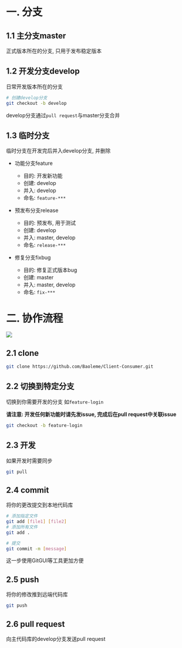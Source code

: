 # 一. 分支
## 1.1 主分支master
正式版本所在的分支, 只用于发布稳定版本

## 1.2 开发分支develop
日常开发版本所在的分支

```bash
# 创建develop分支
git checkout -b develop
```

develop分支通过`pull request`与master分支合并

## 1.3 临时分支
临时分支在开发完后并入develop分支, 并删除

-   功能分支feature
    -   目的: 开发新功能
    -   创建: develop
    -   并入: develop
    -   命名: `feature-***`

-   预发布分支release
    -   目的: 预发布, 用于测试
    -   创建: develop
    -   并入: master, develop
    -   命名: `release-***`

-   修复分支fixbug
    -   目的: 修复正式版本bug
    -   创建: master
    -   并入: master, develop
    -   命名: `fix-***`

# 二. 协作流程
![](http://ocphk5wc7.bkt.clouddn.com//17-3-26/93856202-file_1490459215675_97f4.png)
## 2.1 clone
```bash
git clone https://github.com/Baoleme/Client-Consumer.git
```

## 2.2 切换到特定分支
切换到你需要开发的分支 如`feature-login`

**请注意: 开发任何新功能时请先发issue, 完成后在pull request中关联issue**

```bash
git checkout -b feature-login
```

## 2.3 开发
如果开发时需要同步
```bash
git pull
```

## 2.4 commit
将你的更改提交到本地代码库
```bash
# 添加指定文件
git add [file1] [file2]
# 添加所有文件
git add .

# 提交
git commit -m [message]
```
这一步使用GitGUI等工具更加方便

## 2.5 push
将你的修改推到远端代码库
```bash
git push
```

## 2.6 pull request
向主代码库的develop分支发送pull request
